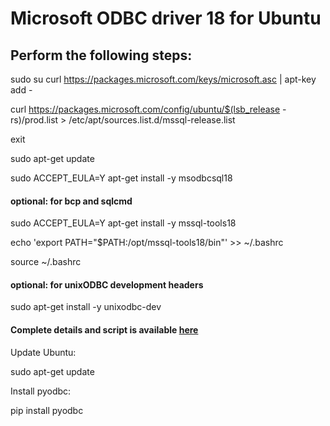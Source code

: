 # Microsoft ODBC driver 18 for Ubuntu

## Perform the following steps:

sudo su
curl https://packages.microsoft.com/keys/microsoft.asc | apt-key add -

curl https://packages.microsoft.com/config/ubuntu/$(lsb_release -rs)/prod.list > /etc/apt/sources.list.d/mssql-release.list

exit

sudo apt-get update

sudo ACCEPT_EULA=Y apt-get install -y msodbcsql18

#### optional: for bcp and sqlcmd

sudo ACCEPT_EULA=Y apt-get install -y mssql-tools18

echo 'export PATH="$PATH:/opt/mssql-tools18/bin"' >> ~/.bashrc

source ~/.bashrc

#### optional: for unixODBC development headers

sudo apt-get install -y unixodbc-dev


#### Complete details and script is available <a href="https://learn.microsoft.com/en-us/sql/connect/odbc/linux-mac/installing-the-microsoft-odbc-driver-for-sql-server?view=sql-server-ver15&tabs=ubuntu18-install%2Calpine17-install%2Cdebian8-install%2Credhat7-13-install%2Crhel7-offline">here</a>

Update Ubuntu:

sudo apt-get update

Install pyodbc:

pip install pyodbc
